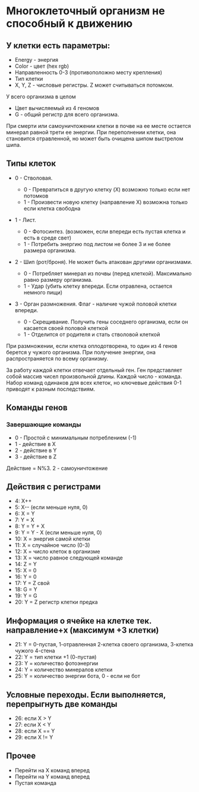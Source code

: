 # Многоклеточный организм не способный к движению

## У клетки есть параметры:
* Energy - энергия
* Color - цвет (hex rgb)
* Направленность 0-3 (противоположно месту крепления)
* Тип клетки 
* X, Y, Z - числовые регистры. Z может считываться потомком. 

У всего организма в целом 
* Цвет вычисляемый из 4 геномов
* G - общий регистр для всего организма.


При смерти или самоуничтожении клетки в почве на ее месте остается минерал равной трети ее энергии.
При переполнении клетки, она становится отравленной, но может быть очищена шипом выстрелом шипа. 

## Типы клеток
* 0 - Стволовая. 
  * 0 - Превратиться в другую клетку (X) возможно только если нет потомков
  * 1 - Произвести новую клетку (направление X) возможна только если клетка свободна
 
* 1 - Лист. 
  * 0 - Фотосинтез.  (возможен, если впереди есть пустая клетка и есть в среде свет)  
  * 1 - Потребить энергию под листом не более 3 и не более размера организма.

* 2 - Шип (рот/броня). Не может быть атакован другими организмами.
  * 0 - Потребляет минерал из почвы (перед клеткой). Максимально равно размеру организма.  
  * 1 - Удар (убить клетку впереди. Если отравлена, остается немного пищи)

* 3 - Орган размножения. Флаг - наличие чужой половой клетки впереди.
  * 0 - Скрещивание. Получить гены соседнего организма, если он касается своей половой клеткой 
  * 1 - Отделится от родителя и стать стволовой клеткой

При размножении, если клетка оплодотворена, то один из 4 генов берется у чужого организма.
При получение энергии, она распространяется по всему организму.





За работу каждой клетки отвечает отдельный ген. 
Ген представляет собой массив чисел произвольной длины. Каждой число - команда. 
Набор команд одинаков для всех клеток, но ключевые действия 0-1 приводят к разным последствиям.

## Команды генов
### Завершающие команды
* 0 - Простой с минимальным потреблением (-1)
* 1 - действие в X   
* 2 - действие в Y 
* 3 - действие в Z 

Действие = N%3. 2 - самоуничтожение

## Действия с регистрами
* 4: X++ 
* 5: X-- (если меньше нуля, 0)
* 6: X = Y
* 7: Y = X
* 8: Y = Y + X
* 9: Y = Y - X (если меньше нуля, 0)
* 10: X = энергия самой клетки
* 11: X = случайное число (0-3)
* 12: X = число клеток в организме
* 13: X = число равное следующей команде
* 14: Z = Y
* 15: X = 0
* 16: Y = 0
* 17: Y = Z свой
* 18: G = Y
* 19: Y = G
* 20: Y = Z регистр клетки предка

## Информация о ячейке на клетке тек. направление+x (максимум +3 клетки) 
* 21: Y = 0-пустая, 1-отравленная 2-клетка своего организма, 3-клетка чужого 4-стена
* 22: Y = тип клетки +1 (0-пустая)
* 23: Y = количество фотоэнергии 
* 24: Y = количество минералов клетки
* 25: Y = количество энергии бота, 0 - если не бот



## Условные переходы. Если выполняется, перепрыгнуть две команды
* 26: если X > Y
* 27: если X < Y
* 28: если X == Y
* 29: если X != Y

## Прочее
* Перейти на X команд вперед
* Перейти на Y команд вперед
* Пустая команда





 
